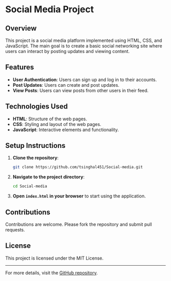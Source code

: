 # Social Media Project

## Overview
This project is a social media platform implemented using HTML, CSS, and JavaScript. The main goal is to create a basic social networking site where users can interact by posting updates and viewing content.

## Features
- **User Authentication**: Users can sign up and log in to their accounts.
- **Post Updates**: Users can create and post updates.
- **View Posts**: Users can view posts from other users in their feed.

## Technologies Used
- **HTML**: Structure of the web pages.
- **CSS**: Styling and layout of the web pages.
- **JavaScript**: Interactive elements and functionality.

## Setup Instructions
1. **Clone the repository**:
    ```bash
    git clone https://github.com/tsinghal451/Social-media.git
    ```
2. **Navigate to the project directory**:
    ```bash
    cd Social-media
    ```
3. **Open `index.html` in your browser** to start using the application.

## Contributions
Contributions are welcome. Please fork the repository and submit pull requests.

## License
This project is licensed under the MIT License.

---

For more details, visit the [GitHub repository](https://github.com/tsinghal451/Social-media).
